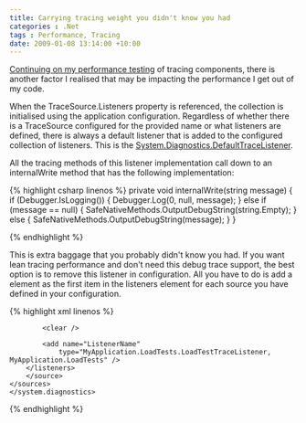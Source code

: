 ```yaml
---
title: Carrying tracing weight you didn't know you had
categories : .Net
tags : Performance, Tracing
date: 2009-01-08 13:14:00 +10:00
---
```


[Continuing on my performance testing][0] of tracing components, there is another factor I realised that may be impacting the performance I get out of my code. 

When the TraceSource.Listeners property is referenced, the collection is initialised using the application configuration. Regardless of whether there is a TraceSource configured for the provided name or what listeners are defined, there is always a default listener that is added to the configured collection of listeners. This is the [System.Diagnostics.DefaultTraceListener][1]. 

All the tracing methods of this listener implementation call down to an internalWrite method that has the following implementation: 

{% highlight csharp linenos %}
private void internalWrite(string message)
{
    if (Debugger.IsLogging())
    {
        Debugger.Log(0, null, message);
    }
    else if (message == null)
    {
        SafeNativeMethods.OutputDebugString(string.Empty);
    }
    else
    {
        SafeNativeMethods.OutputDebugString(message);
    }
}
    
{% endhighlight %}

This is extra baggage that you probably didn't know you had. If you want lean tracing performance and don't need this debug trace support, the best option is to remove this listener in configuration. All you have to do is add a _<clear />_ element as the first item in the listeners element for each source you have defined in your configuration. 

{% highlight xml linenos %}
<?xml version="1.0" encoding="utf-8" ?> 
<configuration> 
    <system.diagnostics>
    <trace useGlobalLock="false" /> 
    <sources> 
        <source name="MySource" 
                switchValue="All"> 
        <listeners>
    
            <clear />
    
            <add name="ListenerName" 
                type="MyApplication.LoadTests.LoadTestTraceListener, MyApplication.LoadTests" /> 
        </listeners> 
        </source> 
    </sources>    
    </system.diagnostics> 
</configuration> 
    
{% endhighlight %}

[0]: /2009/01/08/disable-trace-usegloballock-for-better-tracing-performance/
[1]: http://msdn.microsoft.com/en-us/library/system.diagnostics.defaulttracelistener.aspx
